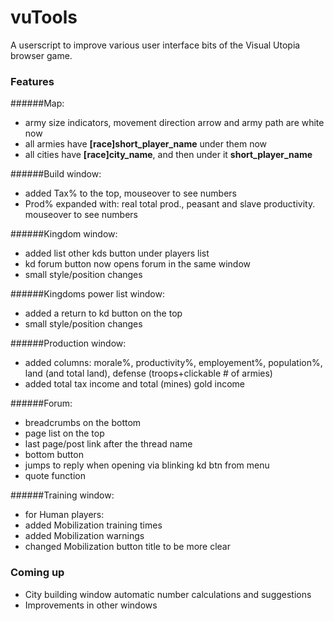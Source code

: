 # vuTools
A userscript to improve various user interface bits of the Visual Utopia browser game.
### Features
######Map:
- army size indicators, movement direction arrow and army path are white now
- all armies have **[race]short_player_name** under them now
- all cities have **[race]city_name**, and then under it **short_player_name**

######Build window:
- added Tax% to the top, mouseover to see numbers
- Prod% expanded with: real total prod., peasant and slave productivity. mouseover to see numbers

######Kingdom window:
- added list other kds button under players list
- kd forum button now opens forum in the same window
- small style/position changes

######Kingdoms power list window:
- added a return to kd button on the top
- small style/position changes

######Production window:
- added columns: morale%, productivity%, employement%, population%, land
(and total land), defense (troops+clickable # of armies)
- added total tax income and total (mines) gold income

######Forum:
- breadcrumbs on the bottom
- page list on the top
- last page/post link after the thread name
- bottom button
- jumps to reply when opening via blinking kd btn from menu
- quote function

######Training window:
- for Human players:
 - added Mobilization training times
 - added Mobilization warnings
 - changed Mobilization button title to be more clear

### Coming up
- City building window automatic number calculations and suggestions
- Improvements in other windows

